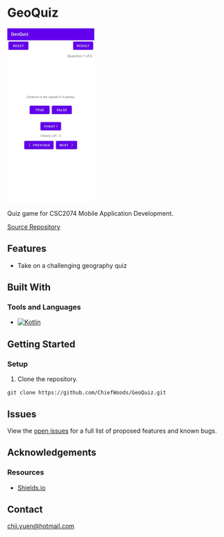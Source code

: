 # GeoQuiz

<img src="main_screenshot.jpg" alt="Main screenshot" width="200">

Quiz game for CSC2074 Mobile Application Development.

[Source Repository](https://github.com/ChiefWoods/GeoQuiz)

## Features

- Take on a challenging geography quiz

## Built With

### Tools and Languages

- [![Kotlin](https://img.shields.io/badge/Kotlin-%2327282C?style=for-the-badge&logo=kotlin)](https://kotlinlang.org/)

## Getting Started

### Setup

1. Clone the repository.
```
git clone https://github.com/ChiefWoods/GeoQuiz.git
```

## Issues

View the [open issues](https://github.com/ChiefWoods/GeoQuiz/issues) for a full list of proposed features and known bugs.

## Acknowledgements

### Resources

- [Shields.io](https://shields.io/)

## Contact

[chii.yuen@hotmail.com](mailto:chii.yuen@hotmail.com)


